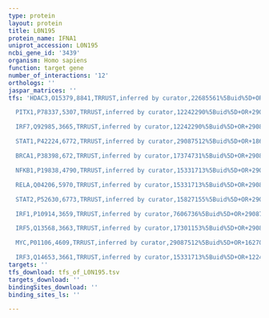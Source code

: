 ```yaml
---
type: protein
layout: protein
title: L0N195
protein_name: IFNA1
uniprot_accession: L0N195
ncbi_gene_id: '3439'
organism: Homo sapiens
function: target gene
number_of_interactions: '12'
orthologs: ''
jaspar_matrices: ''
tfs: 'HDAC3,O15379,8841,TRRUST,inferred by curator,22685561%5Buid%5D+OR+29087512%5Buid%5D,Yes

  PITX1,P78337,5307,TRRUST,inferred by curator,12242290%5Buid%5D+OR+29087512%5Buid%5D,Yes

  IRF7,Q92985,3665,TRRUST,inferred by curator,12242290%5Buid%5D+OR+29087512%5Buid%5D+OR+21670437%5Buid%5D+OR+12077266%5Buid%5D,Yes

  STAT1,P42224,6772,TRRUST,inferred by curator,29087512%5Buid%5D+OR+18616672%5Buid%5D+OR+17050680%5Buid%5D,Yes

  BRCA1,P38398,672,TRRUST,inferred by curator,17374731%5Buid%5D+OR+29087512%5Buid%5D,Yes

  NFKB1,P19838,4790,TRRUST,inferred by curator,15331713%5Buid%5D+OR+29087512%5Buid%5D+OR+8035474%5Buid%5D,Yes

  RELA,Q04206,5970,TRRUST,inferred by curator,15331713%5Buid%5D+OR+29087512%5Buid%5D+OR+8035474%5Buid%5D,Yes

  STAT2,P52630,6773,TRRUST,inferred by curator,15827155%5Buid%5D+OR+29087512%5Buid%5D,Yes

  IRF1,P10914,3659,TRRUST,inferred by curator,7606736%5Buid%5D+OR+29087512%5Buid%5D+OR+12077266%5Buid%5D,Yes

  IRF5,Q13568,3663,TRRUST,inferred by curator,17301153%5Buid%5D+OR+29087512%5Buid%5D,Yes

  MYC,P01106,4609,TRRUST,inferred by curator,29087512%5Buid%5D+OR+16270532%5Buid%5D,Yes

  IRF3,Q14653,3661,TRRUST,inferred by curator,15331713%5Buid%5D+OR+12242290%5Buid%5D+OR+29087512%5Buid%5D,Yes'
targets: ''
tfs_download: tfs_of_L0N195.tsv
targets_download: ''
bindingSites_download: ''
binding_sites_ls: ''

---
```

